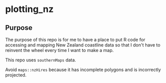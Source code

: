 # plotting_nz

## Purpose

The purpose of this repo is for me to have a place to put R code for accessing and mapping New Zealand coastline data so that I don't have to reinvent the wheel every time I want to make a map.

This repo uses `southernMaps` data.

Avoid `maps::nzHires` because it has incomplete polygons and is incorrectly projected.
